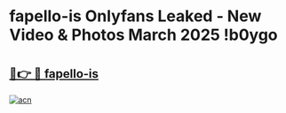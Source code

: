 # fapello-is Onlyfans Leaked - New Video & Photos March 2025 !b0ygo

# <h2><a href="https://c5vns3.iuczelnia.edu.pl?title=fapello-is&ref=b0ygo">🔗👉 🔴 fapello-is</a></h2>

[![acn](https://github.com/user-attachments/assets/0f9c940e-d8b0-45ae-aac7-cd30a18b3e1c)](https://c5vns3.iuczelnia.edu.pl?title=fapello-is&ref=b0ygo)

